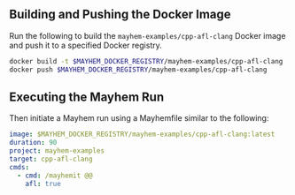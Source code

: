 ## Building and Pushing the Docker Image

Run the following to build the `mayhem-examples/cpp-afl-clang` Docker image and push it to a specified Docker registry.

```sh
docker build -t $MAYHEM_DOCKER_REGISTRY/mayhem-examples/cpp-afl-clang .
docker push $MAYHEM_DOCKER_REGISTRY/mayhem-examples/cpp-afl-clang
```

## Executing the Mayhem Run

Then initiate a Mayhem run using a Mayhemfile similar to the following:

```yaml
image: $MAYHEM_DOCKER_REGISTRY/mayhem-examples/cpp-afl-clang:latest
duration: 90
project: mayhem-examples
target: cpp-afl-clang
cmds:
  - cmd: /mayhemit @@
    afl: true
```
